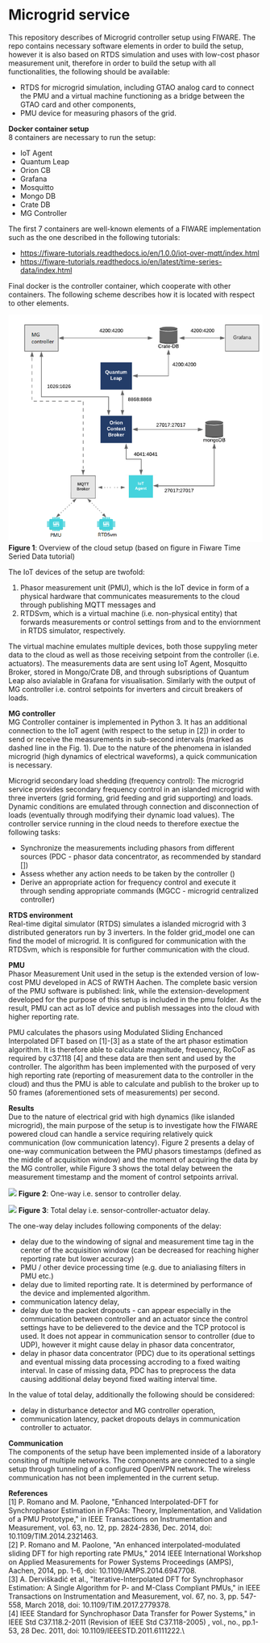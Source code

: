 # Microgrid service

This repository describes of Microgrid controller setup using FIWARE. The repo contains necessary software elements in order to build the setup, however it is also based on RTDS simulation and uses with low-cost phasor measurement unit, therefore in order to build the setup with all functionalities, the following should be available:
* RTDS for microgrid simulation, including GTAO analog card to connect the PMU and a virtual machine functioning as a bridge between the GTAO card and other components,
* PMU device for measuring phasors of the grid.

**Docker container setup**\
8 containers are necessary to run the setup: 
- IoT Agent
- Quantum Leap
- Orion CB
- Grafana
- Mosquitto
- Mongo DB
- Crate DB
- MG Controller

The first 7 containers are well-known elements of a FIWARE implementation such as the one described in the following tutorials: 
- https://fiware-tutorials.readthedocs.io/en/1.0.0/iot-over-mqtt/index.html
- https://fiware-tutorials.readthedocs.io/en/latest/time-series-data/index.html

Final docker is the controller container, which cooperate with other containers. The following scheme describes how it is located with respect to other elements.

![](Figures/fig1.png)
**Figure 1**: Overview of the cloud setup (based on figure in Fiware Time Seried Data tutorial)

The IoT devices of the setup are twofold: 
1) Phasor measurement unit (PMU), which is the IoT device in form of a physical hardware that communicates measurements to the cloud through publishing MQTT messages and 
2) RTDSvm, which is a virtual machine (i.e. non-physical entity) that forwards measurements or control settings from and to the enviornment in RTDS simulator, respectively. 
 
The virtual machine emulates multiple devices, both those suppyling meter data to the cloud as well as those receiving setpoint from the controller (i.e. actuators). The measurements data are sent using IoT Agent, Mosquitto Broker, stored in Mongo/Crate DB, and through subsriptions of Quantum Leap also avialable in Grafana for visualisation. Similarly with the output of MG controller i.e. control setpoints for inverters and circuit breakers of loads. 

**MG controller**\
MG Controller container is implemented in Python 3. It has an additional connection to the IoT agent (with respect to the setup in [2]) in order to send or receive the measurements in sub-second intervals (marked as dashed line in the Fig. 1). Due to the nature of the phenomena in islanded microgrid (high dynamics of electrical waveforms), a quick communication is necessary. 

Microgrid secondary load shedding (frequency control):
The microgrid service provides secondary frequency control in an islanded microgrid with three inverters (grid forming, grid feeding and grid supporting) and loads. Dynamic conditions are emulated through connection and disconnection of loads (eventually through modifying their dynamic load values). The controller service running in the cloud needs to therefore exectue the following tasks:
* Synchronize the measurements including phasors from different sources (PDC - phasor data concentrator, as recommended by standard [])
* Assess whether any action needs to be taken by the controller ()
* Derive an appropriate action for frequency control and execute it through sending appropriate commands (MGCC - microgrid centralized controller)

**RTDS environment**\
Real-time digital simulator (RTDS) simulates a islanded microgrid with 3 distributed generators run by 3 inverters. In the folder grid_model one can find the model of microgrid. It is configured for communication with the RTDSvm, which is responsible for further communication with the cloud.

**PMU**\
Phasor Measurement Unit used in the setup is the extended version of low-cost PMU developed in ACS of RWTH Aachen. The complete basic version of the PMU software is published: link, while the extension-development developed for the purpose of this setup is included in the pmu folder. As the result, PMU can act as IoT device and publish messages into the cloud with higher reporting rate.

PMU calculates the phasors using Modulated Sliding Enchanced Interpolated DFT based on [1]-[3] as a state of the art phasor estimation algorithm. It is therefore able to calculate magnitude, frequency, RoCoF as required by c37.118 [4] and these data are then sent and used by the controller. The algorithm has been implemented with the purposed of very high reporting rate (reporting of measurement data to the controller in the cloud) and thus the PMU is able to calculate and publish to the broker up to 50 frames (aforementioned sets of measurements) per second.

**Results**\
Due to the nature of electrical grid with high dynamics (like islanded microgrid), the main purpose of the setup is to investigate how the FIWARE powered cloud can handle a service requiring relatively quick communication (low communication latency). Figure 2 presents a delay of one-way communication between the PMU phasors timestamps (defined as the middle of acquisition window) and the moment of acquiring the data by the MG controller, while Figure 3 shows the total delay between the measurement timestamp and the moment of control setpoints arrival.

![](Figures/fig2.png)
**Figure 2**: One-way i.e. sensor to controller delay.

![](Figures/fig3.png)
**Figure 3**: Total delay i.e. sensor-controller-actuator delay.

The one-way delay includes following components of the delay:
- delay due to the windowing of signal and measurement time tag in the center of the acquisition window (can be decreased for reaching higher reporting rate but lower accuracy)
- PMU / other device processing time (e.g. due to anialiasing filters in PMU etc.)
- delay due to limited reporting rate. It is determined by performance of the device and implemented algorithm.
- communication latency delay,
- delay due to the packet dropouts - can appear especially in the communication between controller and an actuator since the control settings have to be delievered to the device and the TCP protocol is used. It does not appear in communication sensor to controller (due to UDP), however it might cause delay in phasor data concentrator,
- delay in phasor data concentrator (PDC) due to its operational settings and eventual missing data processing accroding to a fixed waiting interval. In case of missing data, PDC has to preprocess the data causing additional delay beyond fixed waiting interval time.

In the value of total delay, additionally the following should be considered:
- delay in disturbance detector and MG controller operation,
- communication latency, packet dropouts delays in communication controller to actuator.

**Communication**\
The components of the setup have been implemented inside of a laboratory consiting of multiple networks. The components are connected to a single setup through tunneling of a configured OpenVPN network. The wireless communication has not been implemented in the current setup.

**References**\
[1] P. Romano and M. Paolone, "Enhanced Interpolated-DFT for Synchrophasor Estimation in FPGAs: Theory, Implementation, and Validation of a PMU Prototype," in IEEE Transactions on Instrumentation and Measurement, vol. 63, no. 12, pp. 2824-2836, Dec. 2014, doi: 10.1109/TIM.2014.2321463.\
[2] P. Romano and M. Paolone, "An enhanced interpolated-modulated sliding DFT for high reporting rate PMUs," 2014 IEEE International Workshop on Applied Measurements for Power Systems Proceedings (AMPS), Aachen, 2014, pp. 1-6, doi: 10.1109/AMPS.2014.6947708.\
[3] A. Derviškadić et al., "Iterative-Interpolated DFT for Synchrophasor Estimation: A Single Algorithm for P- and M-Class Compliant PMUs," in IEEE Transactions on Instrumentation and Measurement, vol. 67, no. 3, pp. 547-558, March 2018, doi: 10.1109/TIM.2017.2779378.\
[4] IEEE Standard for Synchrophasor Data Transfer for Power Systems," in IEEE Std C37.118.2-2011 (Revision of IEEE Std C37.118-2005) , vol., no., pp.1-53, 28 Dec. 2011, doi: 10.1109/IEEESTD.2011.6111222.\
